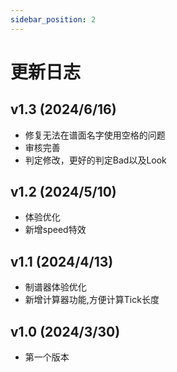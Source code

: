 ```yaml
---
sidebar_position: 2
---
```


# 更新日志
## v1.3 (2024/6/16)
- 修复无法在谱面名字使用空格的问题
- 审核完善
- 判定修改，更好的判定Bad以及Look

## v1.2 (2024/5/10)
- 体验优化
- 新增speed特效

## v1.1 (2024/4/13)
- 制谱器体验优化
- 新增计算器功能,方便计算Tick长度

## v1.0 (2024/3/30)
- 第一个版本